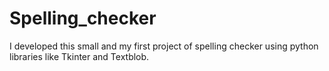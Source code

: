 # Spelling_checker
I developed this small and my first project of spelling checker using python libraries like Tkinter and Textblob. 
